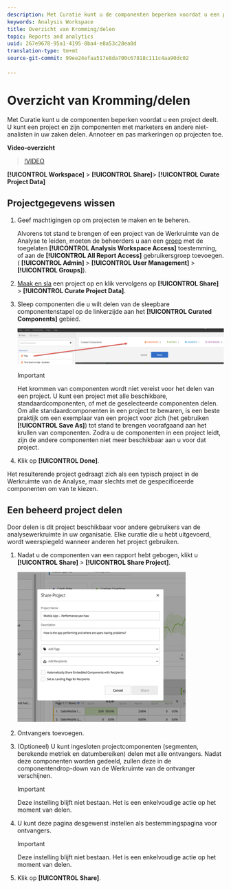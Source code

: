 ```yaml
---
description: Met Curatie kunt u de componenten beperken voordat u een project deelt. U kunt een project en zijn componenten met marketers en andere niet-analisten in uw zaken delen. Annoteer en pas markeringen op projecten toe.
keywords: Analysis Workspace
title: Overzicht van Kromming/delen
topic: Reports and analytics
uuid: 267e9678-95a1-4195-8ba4-e8a53c28ea0d
translation-type: tm+mt
source-git-commit: 99ee24efaa517e8da700c67818c111c4aa90dc02

---
```



# Overzicht van Kromming/delen

Met Curatie kunt u de componenten beperken voordat u een project deelt. U kunt een project en zijn componenten met marketers en andere niet-analisten in uw zaken delen. Annoteer en pas markeringen op projecten toe.

**Video-overzicht**

>[!VIDEO](https://www.youtube.com/watch?v=LJJRskdmlOg&amp;index=79&amp;t=0s&amp;list=PL2tCx83mn7GuNnQdYGOtlyCu0V5mEZ8sS)

**[!UICONTROL Workspace]** > **[!UICONTROL Share]**> **[!UICONTROL Curate Project Data]**

## Projectgegevens wissen

1. Geef machtigingen op om projecten te maken en te beheren.

   Alvorens tot stand te brengen of een project van de Werkruimte van de Analyse te leiden, moeten de beheerders u aan een [groep](https://marketing.adobe.com/resources/help/en_US/reference/groups.html) met de toegelaten **[!UICONTROL Analysis Workspace Access]** toestemming, of aan de **[!UICONTROL All Report Access]** gebruikersgroep toevoegen. ( **[!UICONTROL Admin]** > **[!UICONTROL User Management]** > **[!UICONTROL Groups]**).

1. [Maak en sla](/help/analyze/analysis-workspace/build-workspace-project/t-freeform-project.md) een project op en klik vervolgens op **[!UICONTROL Share]** > **[!UICONTROL Curate Project Data]**.
1. Sleep componenten die u wilt delen van de sleepbare componentenstapel op de linkerzijde aan het **[!UICONTROL Curated Components]** gebied.

   ![](assets/curated-components.png)

   >[!IMPORTANT]
   >
   >Het krommen van componenten wordt niet vereist voor het delen van een project. U kunt een project met alle beschikbare, standaardcomponenten, of met de geselecteerde componenten delen. Om alle standaardcomponenten in een project te bewaren, is een beste praktijk om een exemplaar van een project voor zich (het gebruiken **[!UICONTROL Save As]**) tot stand te brengen voorafgaand aan het krullen van componenten. Zodra u de componenten in een project leidt, zijn de andere componenten niet meer beschikbaar aan u voor dat project.

1. Klik op **[!UICONTROL Done]**.

Het resulterende project gedraagt zich als een typisch project in de Werkruimte van de Analyse, maar slechts met de gespecificeerde componenten om van te kiezen.

## Een beheerd project delen

Door delen is dit project beschikbaar voor andere gebruikers van de analysewerkruimte in uw organisatie. Elke curatie die u hebt uitgevoerd, wordt weerspiegeld wanneer anderen het project gebruiken.

1. Nadat u de componenten van een rapport hebt gebogen, klikt u **[!UICONTROL Share]** > **[!UICONTROL Share Project]**.

   ![](assets/share_component.png)

1. Ontvangers toevoegen.
1. (Optioneel) U kunt ingesloten projectcomponenten (segmenten, berekende metriek en datumbereiken) delen met alle ontvangers. Nadat deze componenten worden gedeeld, zullen deze in de componentendrop-down van de Werkruimte van de ontvanger verschijnen.

   >[!IMPORTANT]
   >
   >Deze instelling blijft niet bestaan. Het is een enkelvoudige actie op het moment van delen.

1. U kunt deze pagina desgewenst instellen als bestemmingspagina voor ontvangers.

   >[!IMPORTANT]
   >
   >Deze instelling blijft niet bestaan. Het is een enkelvoudige actie op het moment van delen.

1. Klik op **[!UICONTROL Share]**.

<!-- 

<p> <b>Annotate and tag a project</b> </p> 
<p>An alternative way to collaborate on a project is to use the Information panel. This panel will be re-introduced in an upcoming release. </p> 
<p> </p> 
<ul id="ul_EFD045FD9F3B4BF8A70637B00EE0BC9C"> 
 <li id="li_EC6C5EAF9C234E76BDA7FF0226B82083">Tag reports for sharing. </li> 
 <li id="li_CF6A438C55F847F8890F8CB674CAA4F7">Specify the recipient (filter by permission group or user name), the storage folder. In-product notifications let users know that they have a shared report waiting. </li> 
 <li id="li_C8E088DA43024277908705CB0F3A142A">Write messages or report descriptions for recipients. </li> 
 <li id="li_342EB4758C344B859757E23691068FA3"> Select the dimensions, metrics, and segments to recommend to a non-analyst colleague, who can view the report you are curating and sharing. Curating the component gives the recipient access to those components, based on their permission settings. </li> 
 <li id="li_6487500F9315481599B7F3897998879F"> Add suggested items to a previously configured report. These new items exist as recommended selectable options. </li> 
</ul>

 -->

